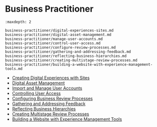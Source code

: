 # Business Practitioner

```{toctree}
:maxdepth: 2

business-practitioner/digital-experiences-sites.md 
business-practitioner/digital-asset-management.md 
business-practitioner/manage-user-accounts.md 
business-practitioner/control-user-access.md 
business-practitioner/configure-review-processes.md 
business-practitioner/gathering-and-addressing-feedback.md 
business-practitioner/reflecting-business-hierarchies.md 
business-practitioner/creating-multistage-review-processes.md 
business-practitioner/building-a-website-with-experience-management-tools.md 
```

* [Creating Digital Experiences with Sites](./business-practitioner/digital-experiences-sites.md)
* [Digital Asset Management](./business-practitioner/digital-asset-management.md)
* [Import and Manage User Accounts](./business-practitioner/manage-user-accounts.md)
* [Controlling User Access](./business-practitioner/control-user-access.md)
* [Configuring Business Review Processes](./business-practitioner/configure-review-processes.md)
* [Gathering and Addressing Feedback](./business-practitioner/gathering-and-addressing-feedback.md)
* [Reflecting Business Hierarchies](./business-practitioner/reflecting-business-hierarchies.md)
* [Creating Multistage Review Processes](./business-practitioner/creating-multistage-review-processes.md)
* [Building a Website with Experience Management Tools](./business-practitioner/building-a-website-with-experience-management-tools.md)
